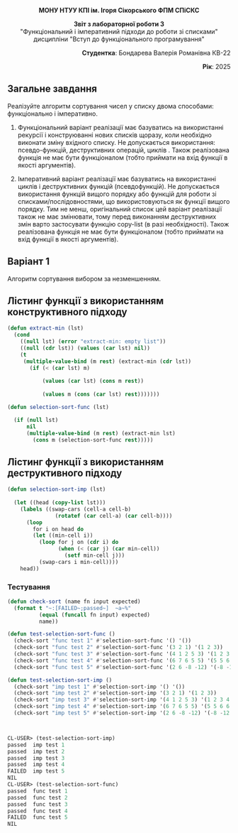 <p align="center"><b>МОНУ НТУУ КПІ ім. Ігоря Сікорського ФПМ СПіСКС</b></p>
<p align="center">
<b>Звіт з лабораторної роботи 3</b><br/>
"Функціональний і імперативний підходи до роботи зі списками"<br/>
дисципліни "Вступ до функціонального програмування"
</p>
<p align="right"><b>Студентка</b>: Бондарева Валерія Романівна КВ-22</p>
<p align="right"><b>Рік</b>: 2025</p>

## Загальне завдання

Реалізуйте алгоритм сортування чисел у списку двома способами: функціонально і
імперативно.

1. Функціональний варіант реалізації має базуватись на використанні рекурсії і
   конструюванні нових списків щоразу, коли необхідно виконати зміну вхідного
   списку. Не допускається використання: псевдо-функцій, деструктивних операцій,
   циклів . Також реалізована функція не має бути функціоналом (тобто приймати на
   вхід функції в якості аргументів).

2. Імперативний варіант реалізації має базуватись на використанні циклів і
   деструктивних функцій (псевдофункцій). Не допускається використання функцій
   вищого порядку або функцій для роботи зі списками/послідовностями, що
   використовуються як функції вищого порядку. Тим не менш, оригінальний список
   цей варіант реалізації також не має змінювати, тому перед виконанням
   деструктивних змін варто застосувати функцію copy-list (в разі необхідності).
   Також реалізована функція не має бути функціоналом (тобто приймати на вхід
   функції в якості аргументів).

## Варіант 1

Алгоритм сортування вибором за незменшенням.

## Лістинг функції з використанням конструктивного підходу

```lisp
(defun extract-min (lst)
  (cond
    ((null lst) (error "extract-min: empty list"))
    ((null (cdr lst)) (values (car lst) nil))
    (t
     (multiple-value-bind (m rest) (extract-min (cdr lst))
       (if (< (car lst) m)
          
           (values (car lst) (cons m rest))
         
           (values m (cons (car lst) rest)))))))

(defun selection-sort-func (lst)

  (if (null lst)
      nil
      (multiple-value-bind (m rest) (extract-min lst)
        (cons m (selection-sort-func rest)))))
```

## Лістинг функції з використанням деструктивного підходу

```lisp
(defun selection-sort-imp (lst)
 
  (let ((head (copy-list lst)))
    (labels ((swap-cars (cell-a cell-b)
               (rotatef (car cell-a) (car cell-b))))
      (loop
        for i on head do
        (let ((min-cell i))
          (loop for j on (cdr i) do
                (when (< (car j) (car min-cell))
                  (setf min-cell j)))
          (swap-cars i min-cell))))
    head))
```

### Тестування

```lisp
(defun check-sort (name fn input expected)
  (format t "~:[FAILED~;passed~]  ~a~%"
          (equal (funcall fn input) expected)
          name))

(defun test-selection-sort-func ()
  (check-sort "func test 1" #'selection-sort-func '() '())
  (check-sort "func test 2" #'selection-sort-func '(3 2 1) '(1 2 3))
  (check-sort "func test 3" #'selection-sort-func '(4 1 2 5 3) '(1 2 3 4 5))
  (check-sort "func test 4" #'selection-sort-func '(6 7 6 5 5) '(5 5 6 6 7))
  (check-sort "func test 5" #'selection-sort-func '(2 6 -8 -12) '(-8 -12 2 6)))

(defun test-selection-sort-imp ()
  (check-sort "imp test 1" #'selection-sort-imp '() '())
  (check-sort "imp test 2" #'selection-sort-imp '(3 2 1) '(1 2 3))
  (check-sort "imp test 3" #'selection-sort-imp '(4 1 2 5 3) '(1 2 3 4 5))
  (check-sort "imp test 4" #'selection-sort-imp '(6 7 6 5 5) '(5 5 6 6 7))
  (check-sort "imp test 5" #'selection-sort-imp '(2 6 -8 -12) '(-8 -12 2 6)))



CL-USER> (test-selection-sort-imp)
passed  imp test 1
passed  imp test 2
passed  imp test 3
passed  imp test 4
FAILED  imp test 5
NIL
CL-USER> (test-selection-sort-func)
passed  func test 1
passed  func test 2
passed  func test 3
passed  func test 4
FAILED  func test 5
NIL
```
